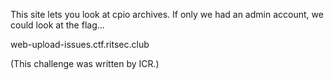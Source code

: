 This site lets you look at cpio archives. If only we had an admin account, we could look at the flag...

web-upload-issues.ctf.ritsec.club

(This challenge was written by ICR.)
